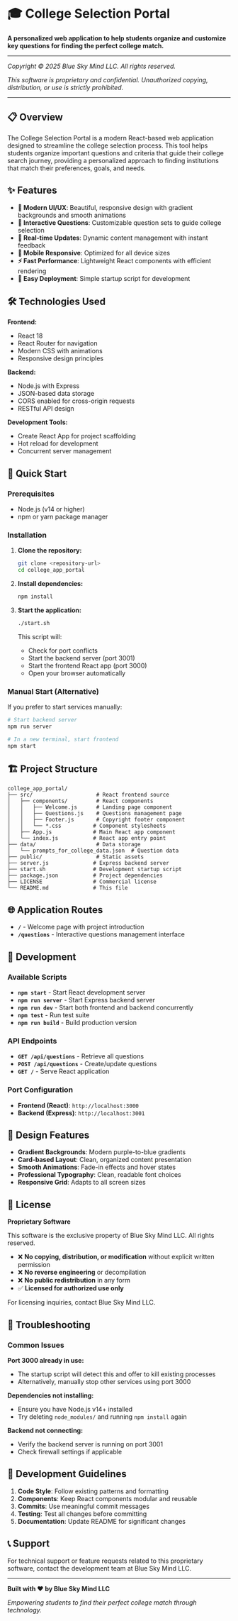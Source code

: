 # 🎓 College Selection Portal

**A personalized web application to help students organize and customize key questions for finding the perfect college match.**

---

*Copyright © 2025 Blue Sky Mind LLC. All rights reserved.*

*This software is proprietary and confidential. Unauthorized copying, distribution, or use is strictly prohibited.*

---

## 📋 Overview

The College Selection Portal is a modern React-based web application designed to streamline the college selection process. This tool helps students organize important questions and criteria that guide their college search journey, providing a personalized approach to finding institutions that match their preferences, goals, and needs.

## ✨ Features

- **🎨 Modern UI/UX**: Beautiful, responsive design with gradient backgrounds and smooth animations
- **📝 Interactive Questions**: Customizable question sets to guide college selection
- **🔄 Real-time Updates**: Dynamic content management with instant feedback
- **📱 Mobile Responsive**: Optimized for all device sizes
- **⚡ Fast Performance**: Lightweight React components with efficient rendering
- **🚀 Easy Deployment**: Simple startup script for development

## 🛠️ Technologies Used

**Frontend:**
- React 18
- React Router for navigation
- Modern CSS with animations
- Responsive design principles

**Backend:**
- Node.js with Express
- JSON-based data storage
- CORS enabled for cross-origin requests
- RESTful API design

**Development Tools:**
- Create React App for project scaffolding
- Hot reload for development
- Concurrent server management

## 🚀 Quick Start

### Prerequisites

- Node.js (v14 or higher)
- npm or yarn package manager

### Installation

1. **Clone the repository:**
   ```bash
   git clone <repository-url>
   cd college_app_portal
   ```

2. **Install dependencies:**
   ```bash
   npm install
   ```

3. **Start the application:**
   ```bash
   ./start.sh
   ```
   
   This script will:
   - Check for port conflicts
   - Start the backend server (port 3001)
   - Start the frontend React app (port 3000)
   - Open your browser automatically

### Manual Start (Alternative)

If you prefer to start services manually:

```bash
# Start backend server
npm run server

# In a new terminal, start frontend
npm start
```

## 🏗️ Project Structure

```
college_app_portal/
├── src/                    # React frontend source
│   ├── components/         # React components
│   │   ├── Welcome.js      # Landing page component
│   │   ├── Questions.js    # Questions management page
│   │   ├── Footer.js       # Copyright footer component
│   │   └── *.css          # Component stylesheets
│   ├── App.js             # Main React app component
│   └── index.js           # React app entry point
├── data/                   # Data storage
│   └── prompts_for_college_data.json  # Question data
├── public/                 # Static assets
├── server.js              # Express backend server
├── start.sh               # Development startup script
├── package.json           # Project dependencies
├── LICENSE                # Commercial license
└── README.md              # This file
```

## 🌐 Application Routes

- **`/`** - Welcome page with project introduction
- **`/questions`** - Interactive questions management interface

## 🔧 Development

### Available Scripts

- **`npm start`** - Start React development server
- **`npm run server`** - Start Express backend server
- **`npm run dev`** - Start both frontend and backend concurrently
- **`npm test`** - Run test suite
- **`npm run build`** - Build production version

### API Endpoints

- **`GET /api/questions`** - Retrieve all questions
- **`POST /api/questions`** - Create/update questions
- **`GET /`** - Serve React application

### Port Configuration

- **Frontend (React)**: `http://localhost:3000`
- **Backend (Express)**: `http://localhost:3001`

## 🎨 Design Features

- **Gradient Backgrounds**: Modern purple-to-blue gradients
- **Card-based Layout**: Clean, organized content presentation
- **Smooth Animations**: Fade-in effects and hover states
- **Professional Typography**: Clean, readable font choices
- **Responsive Grid**: Adapts to all screen sizes

## 📄 License

**Proprietary Software**

This software is the exclusive property of Blue Sky Mind LLC. All rights reserved.

- ❌ **No copying, distribution, or modification** without explicit written permission
- ❌ **No reverse engineering** or decompilation
- ❌ **No public redistribution** in any form
- ✅ **Licensed for authorized use only**

For licensing inquiries, contact Blue Sky Mind LLC.

## 🚨 Troubleshooting

### Common Issues

**Port 3000 already in use:**
- The startup script will detect this and offer to kill existing processes
- Alternatively, manually stop other services using port 3000

**Dependencies not installing:**
- Ensure you have Node.js v14+ installed
- Try deleting `node_modules/` and running `npm install` again

**Backend not connecting:**
- Verify the backend server is running on port 3001
- Check firewall settings if applicable

## 🤝 Development Guidelines

1. **Code Style**: Follow existing patterns and formatting
2. **Components**: Keep React components modular and reusable  
3. **Commits**: Use meaningful commit messages
4. **Testing**: Test all changes before committing
5. **Documentation**: Update README for significant changes

## 📞 Support

For technical support or feature requests related to this proprietary software, contact the development team at Blue Sky Mind LLC.

---

**Built with ❤️ by Blue Sky Mind LLC**

*Empowering students to find their perfect college match through technology.*
